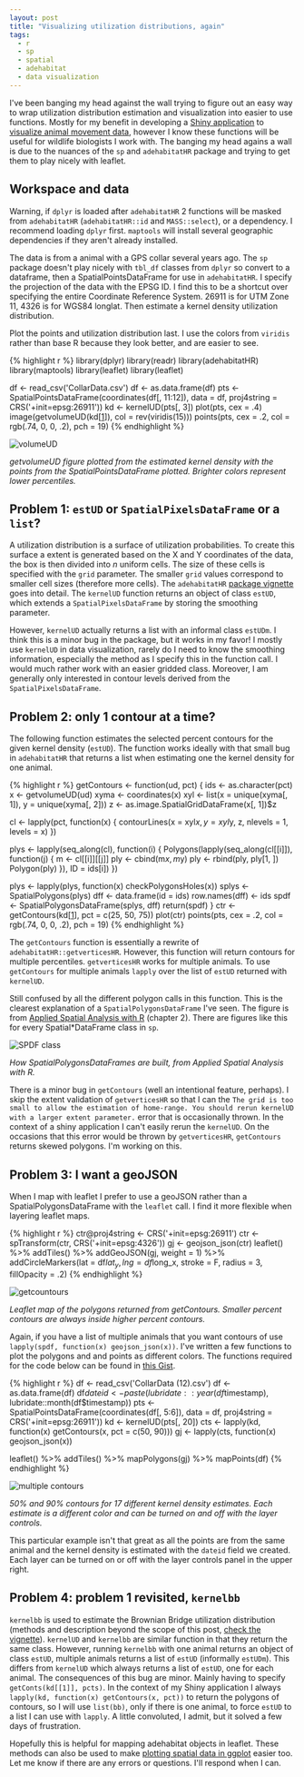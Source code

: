 ```yaml
---
layout: post
title: "Visualizing utilization distributions, again"
tags:
  - r
  - sp
  - spatial
  - adehabitat
  - data visualization
---
```


I've been banging my head against the wall trying to figure out an easy way to wrap utilization distribution estimation and visualization into easier to use functions. Mostly for my benefit in developing a [Shiny application][1] to [visualize animal movement data][2], however I know these functions will be useful for wildlife biologists I work with. The banging my head agains a wall is due to the nuances of the `sp` and `adehabitatHR` package and trying to get them to play nicely with leaflet.
<!--more-->

## Workspace and data

Warning, if `dplyr` is loaded after `adehabitatHR` 2 functions will be masked from `adehabitatHR` (`adehabitatHR::id` and `MASS::select`), or a dependency. I recommend loading `dplyr` first. `maptools` will install several geographic dependencies if they aren't already installed.

The data is from a animal with a GPS collar several years ago. The `sp` package doesn't play nicely with `tbl_df` classes from `dplyr` so convert to a dataframe, then a SpatialPointsDataFrame for use in `adehabitatHR`. I specify the projection of the data with the EPSG ID. I find this to be a shortcut over specifying the entire Coordinate Reference System. 26911 is for UTM Zone 11, 4326 is for WGS84 longlat. Then estimate a kernel density utilization distribution.

Plot the points and utilization distribution last. I use the colors from `viridis` rather than base R because they look better, and are easier to see.

{% highlight r %}
library(dplyr)
library(readr)
library(adehabitatHR)
library(maptools)
library(leaflet)
library(leaflet)

df <- read_csv('CollarData.csv')
df <- as.data.frame(df)
pts <- SpatialPointsDataFrame(coordinates(df[, 11:12]),
                                data = df, proj4string = CRS('+init=epsg:26911'))
kd <- kernelUD(pts[, 3])
plot(pts, cex = .4)
image(getvolumeUD(kd[[1]]), col = rev(viridis(15)))
points(pts, cex = .2, col = rgb(.74, 0, 0, .2), pch = 19)
{% endhighlight %}

![volumeUD](/assets/kdud.png)
<div class="caption">
  <p class = "caption-text">
    <em>getvolumeUD figure plotted from the estimated kernel density with the points from the SpatialPointsDataFrame plotted. Brighter colors represent lower percentiles.</em>
  </p>
</div>

## Problem 1: `estUD` or `SpatialPixelsDataFrame` or a `list`?

A utilization distribution is a surface of utilization probabilities. To create this surface a extent is generated based on the X and Y coordinates of the data, the box is then divided into *n* uniform cells. The size of these cells is specified with the `grid` parameter. The smaller `grid` values correspond to smaller cell sizes (therefore more cells). The `adehabitatHR` [package vignette][3] goes into detail. The `kernelUD` function returns an object of class `estUD`, which extends a `SpatialPixelsDataFrame` by storing the smoothing parameter.

However, `kernelUD` actually returns a list with an informal class `estUDm`. I think this is a minor bug in the package, but it works in my favor! I mostly use `kernelUD` in data visualization, rarely do I need to know the smoothing information, especially the method as I specify this in the function call. I would much rather work with an easier gridded class. Moreover, I am generally only interested in contour levels derived from the `SpatialPixelsDataFrame`.

## Problem 2: only 1 contour at a time?

The following function estimates the selected percent contours for the given kernel density (`estUD`). The function works ideally with that small bug in `adehabitatHR` that returns a list when estimating one the kernel density for one animal.

{% highlight r %}
getContours <- function(ud, pct) {
  ids <- as.character(pct)
  x <- getvolumeUD(ud)
  xyma <- coordinates(x)
  xyl <- list(x = unique(xyma[, 1]), y = unique(xyma[, 2]))
  z <- as.image.SpatialGridDataFrame(x[, 1])$z

  cl <- lapply(pct, function(x) {
    contourLines(x = xyl$x, y = xyl$y, z, nlevels = 1, levels = x)
  })

  plys <- lapply(seq_along(cl), function(i) {
    Polygons(lapply(seq_along(cl[[i]]), function(j) {
      m <- cl[[i]][[j]]
      ply <- cbind(m$x, m$y)
      ply <- rbind(ply, ply[1, ])
      Polygon(ply)
    }), ID = ids[i])
  })

  plys <- lapply(plys, function(x) checkPolygonsHoles(x))
  splys <- SpatialPolygons(plys)
  dff <- data.frame(id = ids)
  row.names(dff) <- ids
  spdf <- SpatialPolygonsDataFrame(splys, dff)
  return(spdf)
}
ctr <- getContours(kd[[1]], pct = c(25, 50, 75))
plot(ctr)
points(pts, cex = .2, col = rgb(.74, 0, 0, .2), pch = 19)
{% endhighlight %}

The `getContours` function is essentially a rewrite of `adehabitatHR::getverticesHR`. However, this function will return contours for multiple percentiles. `getverticesHR` works for multiple animals. To use `getContours` for multiple animals `lapply` over the list of `estUD` returned with `kernelUD`.

Still confused by all the different polygon calls in this function. This is the clearest explanation of a `SpatialPolygonsDataFrame` I've seen. The figure is from [Applied Spatial Analysis with R][5] (chapter 2). There are figures like this for every Spatial*DataFrame class in `sp`.

![SPDF class](/assets/spolydf.jpg)
<div class="caption">
  <p class = "caption-text">
    <em>How SpatialPolygonsDataFrames are built, from Applied Spatial Analysis with R.</em>
  </p>
</div>

There is a minor bug in `getContours` (well an intentional feature, perhaps). I skip the extent validation of `getverticesHR` so that I can the `The grid is too small to allow the estimation of home-range. You should rerun kernelUD with a larger extent parameter.` error that is occasionally thrown. In the context of a shiny application I can't easily rerun the `kernelUD`. On the occasions that this error would be thrown by `getverticesHR`, `getContours` returns skewed polygons. I'm working on this.

## Problem 3: I want a geoJSON

When I map with leaflet I prefer to use a geoJSON rather than a SpatialPolygonsDataFrame with the `leaflet` call. I find it more flexible when layering leaflet maps.

{% highlight r %}
ctr@proj4string <- CRS('+init=epsg:26911')
ctr <- spTransform(ctr, CRS('+init=epsg:4326'))
gj <- geojson_json(ctr)
leaflet() %>% addTiles() %>%
  addGeoJSON(gj, weight = 1) %>%
  addCircleMarkers(lat = df$lat_y, lng = df$long_x, stroke = F,
                   radius = 3, fillOpacity = .2)
{% endhighlight %}

![getcountours](/assets/getcontours.jpg)
<div class="caption">
  <p class = "caption-text">
    <em>Leaflet map of the polygons returned from getContours. Smaller percent contours are always inside higher percent contours.</em>
  </p>
</div>

Again, if you have a list of multiple animals that you want contours of use `lapply(spdf, function(x) geojson_json(x))`. I've written a few functions to plot the polygons and and points as different colors. The functions required for the code below can be found in [this Gist][4].

{% highlight r %}
df <- read_csv('CollarData (12).csv')
df <- as.data.frame(df)
df$dateid <- paste(lubridate::year(df$timestamp), lubridate::month(df$timestamp))
pts <- SpatialPointsDataFrame(coordinates(df[, 5:6]),
                              data = df, proj4string = CRS('+init=epsg:26911'))
kd <- kernelUD(pts[, 20])
cts <- lapply(kd, function(x) getContours(x, pct = c(50, 90)))
gj <- lapply(cts, function(x) geojson_json(x))

leaflet() %>% addTiles() %>% mapPolygons(gj) %>% mapPoints(df)
{% endhighlight %}

![multiple contours](/assets/multcontours.jpg)
<div class="caption">
  <p class = "caption-text">
    <em>50% and 90% contours for 17 different kernel density estimates. Each estimate is a different color and can be turned on and off with the layer controls.</em>
  </p>
</div>

This particular example isn't that great as all the points are from the same animal and the kernel density is estimated with the `dateid` field we created. Each layer can be turned on or off with the layer controls panel in the upper right.

## Problem 4: problem 1 revisited, `kernelbb`

`kernelbb` is used to estimate the Brownian Bridge utilization distribution (methods and description beyond the scope of this post, [check the vignette][3]). `kernelUD` and `kernelbb` are similar function in that they return the same class. However, running `kernelbb` with one animal returns an object of class `estUD`, multiple animals returns a list of `estUD` (informally `estUDm`). This differs from `kernelUD` which always returns a list of `estUD`, one for each animal. The consequences of this bug are minor. Mainly having to specify `getConts(kd[[1]], pcts)`. In the context of my Shiny application I always `lapply(kd, function(x) getContours(x, pct))` to return the polygons of contours, so I will use `list(bb)`, only if there is one animal, to force `estUD` to a list I can use with `lapply`. A little convoluted, I admit, but it solved a few days of frustration.   

Hopefully this is helpful for mapping adehabitat objects in leaflet. These methods can also be used to make [plotting spatial data in ggplot][2] easier too. Let me know if there are any errors or questions. I'll respond when I can.

[5]: http://www.springer.com/us/book/9781461476177
[4]: https://gist.github.com/kissmygritts/7d6a94a316ca6eebc5de33786d5550c1
[3]: https://cran.r-project.org/web/packages/adehabitatHR/vignettes/adehabitatHR.pdf
[2]: http://mgritts.github.io/2016/05/13/adehabitat-visualization/
[1]: https://github.com/ndow-wisr/telemetR
